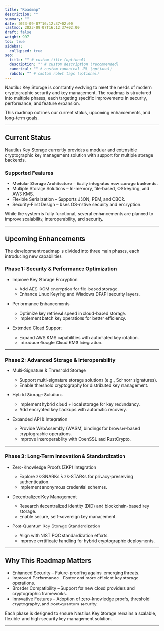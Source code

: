 ```yaml
---
title: "Roadmap"
description: ""
summary: ""
date: 2023-09-07T16:12:37+02:00
lastmod: 2023-09-07T16:12:37+02:00
draft: false
weight: 997
toc: true
sidebar:
  collapsed: true
seo:
  title: "" # custom title (optional)
  description: "" # custom description (recommended)
  canonical: "" # custom canonical URL (optional)
  robots: "" # custom robot tags (optional)
---
```

Nautilus Key Storage is constantly evolving to meet the needs of modern cryptographic security and key management. The roadmap is structured into multiple phases, each targeting specific improvements in security, performance, and feature expansion.

This roadmap outlines our current status, upcoming enhancements, and long-term goals.

---

## Current Status

Nautilus Key Storage currently provides a modular and extensible cryptographic key management solution with support for multiple storage backends.

### Supported Features

- Modular Storage Architecture – Easily integrates new storage backends.
- Multiple Storage Solutions – In-memory, file-based, OS keyring, and AWS KMS.
- Flexible Serialization – Supports JSON, PEM, and CBOR.
- Security-First Design – Uses OS-native security and encryption.

While the system is fully functional, several enhancements are planned to improve scalability, interoperability, and security.

---

## Upcoming Enhancements

The development roadmap is divided into three main phases, each introducing new capabilities.

### Phase 1: Security & Performance Optimization

- Improve Key Storage Encryption
  - Add AES-GCM encryption for file-based storage.
  - Enhance Linux Keyring and Windows DPAPI security layers.

- Performance Enhancements
  - Optimize key retrieval speed in cloud-based storage.
  - Implement batch key operations for better efficiency.

- Extended Cloud Support
  - Expand AWS KMS capabilities with automated key rotation.
  - Introduce Google Cloud KMS integration.

---

### Phase 2: Advanced Storage & Interoperability

- Multi-Signature & Threshold Storage
  - Support multi-signature storage solutions (e.g., Schnorr signatures).
  - Enable threshold cryptography for distributed key management.

- Hybrid Storage Solutions
  - Implement hybrid cloud + local storage for key redundancy.
  - Add encrypted key backups with automatic recovery.

- Expanded API & Integration
  - Provide WebAssembly (WASM) bindings for browser-based cryptographic operations.
  - Improve interoperability with OpenSSL and RustCrypto.

---

### Phase 3: Long-Term Innovation & Standardization

- Zero-Knowledge Proofs (ZKP) Integration
  - Explore zk-SNARKs & zk-STARKs for privacy-preserving authentication.
  - Implement anonymous credential schemes.

- Decentralized Key Management
  - Research decentralized identity (DID) and blockchain-based key storage.
  - Enable secure, self-sovereign key management.

- Post-Quantum Key Storage Standardization
  - Align with NIST PQC standardization efforts.
  - Improve certificate handling for hybrid cryptographic deployments.

---

## Why This Roadmap Matters

- Enhanced Security – Future-proofing against emerging threats.
- Improved Performance – Faster and more efficient key storage operations.
- Broader Compatibility – Support for new cloud providers and cryptographic frameworks.
- Innovative Features – Adoption of zero-knowledge proofs, threshold cryptography, and post-quantum security.

Each phase is designed to ensure Nautilus Key Storage remains a scalable, flexible, and high-security key management solution.

---
